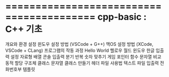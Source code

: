 =========================================
cpp-basic : C++ 기초
=========================================

개요와 환경 설정
윈도우 설정 방법 (VSCode + G++)
맥OS 설정 방법 (XCode, VSCode + CLang)
프로그램의 작동 과정
Hello World 헬로우 월드
윈도우 한글 입출력 설정
자료형
배열
콘솔 입출력
분기
반복
숫자 맞추기 게임
포인터
함수
문자열 비교
동적 할당
구조체
클래스
문자열 클래스 만들기
헤더 파일 사용법
텍스트 파일 입출력
전화번호부
템플릿
